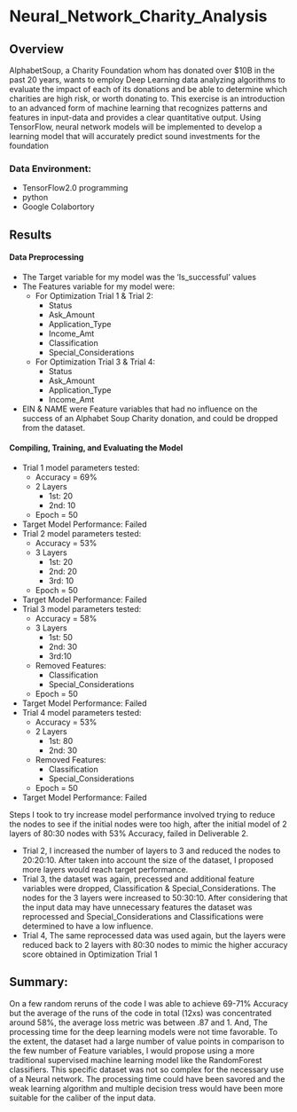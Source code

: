 # Neural_Network_Charity_Analysis
## Overview
AlphabetSoup, a Charity Foundation whom has donated over $10B in the past 20 years, wants to employ Deep Learning data analyzing algorithms to evaluate the impact of each of its donations and be able to determine which charities are high risk, or worth donating to. This exercise is an introduction to an advanced form of machine learning that recognizes patterns and features in input-data and provides a clear quantitative output. Using TensorFlow, neural network models will be implemented to develop a learning model that will accurately predict sound investments for the foundation


### Data Environment:
- TensorFlow2.0 programming
- python
- Google Colabortory



## Results

#### Data Preprocessing
* The Target variable for my model was the ‘Is_successful’ values
* The Features variable for my model were:
    * For  Optimization Trial 1 & Trial 2:
        * Status
        * Ask_Amount
        * Application_Type
        * Income_Amt
        * Classification
        * Special_Considerations
    * For Optimization Trial 3 & Trial 4:
        * Status
        * Ask_Amount
        * Application_Type
        * Income_Amt
* EIN & NAME were Feature variables that had no influence on the success of an Alphabet Soup Charity donation, and could be dropped from the dataset.

#### Compiling, Training, and Evaluating the Model
* Trial 1 model parameters tested:
    * Accuracy = 69%
    * 2  Layers
        * 1st: 20
        * 2nd: 10
    * Epoch = 50
* Target Model Performance: Failed 
* Trial 2 model parameters tested:
    * Accuracy = 53%
    * 3  Layers
        * 1st: 20
        * 2nd: 20
        * 3rd: 10
    * Epoch = 50
* Target Model Performance: Failed 
* Trial 3 model parameters tested:
    * Accuracy = 58%
    * 3 Layers
        * 1st: 50
        * 2nd: 30
        * 3rd:10
    * Removed Features:
        * Classification
        * Special_Considerations
    * Epoch = 50
* Target Model Performance: Failed 
* Trial 4 model parameters tested:
    * Accuracy = 53%
    * 2  Layers
        * 1st: 80
        * 2nd: 30
    * Removed Features:
        * Classification
        * Special_Considerations
    * Epoch = 50
* Target Model Performance: Failed 


Steps I took to try increase model performance involved trying to reduce the nodes to see if the initial nodes were too high, after the initial model of 2 layers of 80:30 nodes with 53% Accuracy, failed in Deliverable 2.
- Trial 2, I increased the number of layers to 3 and reduced the nodes to 20:20:10. After taken into account the size of the dataset, I proposed more layers would reach target performance.
- Trial 3, the dataset was again, precessed and additional feature variables were dropped, Classification & Special_Considerations. The nodes for the 3 layers were increased to 50:30:10. After considering that the input data may have unnecessary features the dataset was reprocessed and Special_Considerations and Classifications were determined to have a low influence.
- Trial 4, The same reprocessed data was used again, but the layers were reduced back to 2 layers with 80:30 nodes to mimic the higher accuracy score obtained in Optimization Trial 1

## Summary:
On a few random reruns of the code I was able to achieve 69-71% Accuracy but the average of the runs of the code in total (12xs) was concentrated around 58%, the average loss metric was between .87 and 1. And, The processing time for the deep learning models were not time favorable. To the extent, the dataset had a large number of value points in comparison to the few number of Feature variables, I would propose using a more traditional supervised machine learning model like the RandomForest classifiers. This specific dataset was not so complex for the necessary use of a Neural network. The processing time could have been savored and the weak learning algorithm and multiple decision tress would have been more suitable for the caliber of the input data. 
